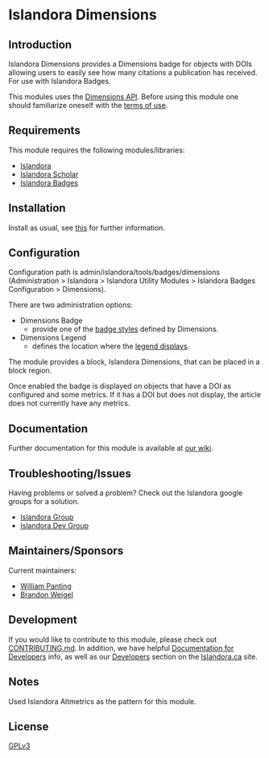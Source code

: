 # Islandora Dimensions

## Introduction

Islandora Dimensions provides a Dimensions badge for objects with DOIs allowing users to easily see how many citations a publication has received. For use with Islandora Badges.

This modules uses the [Dimensions API](https://badge.dimensions.ai/). Before using this module one should familiarize oneself with the [terms of use](https://dimensions.ai/policies/terms/metrics).

## Requirements

This module requires the following modules/libraries:

* [Islandora](https://github.com/islandora/islandora)
* [Islandora Scholar](https://github.com/Islandora/islandora_scholar)
* [Islandora Badges](../../)

## Installation

Install as usual, see [this](https://drupal.org/documentation/install/modules-themes/modules-7) for further information.

## Configuration

Configuration path is admin/islandora/tools/badges/dimensions (Administration > Islandora > Islandora Utility Modules > Islandora Badges Configuration > Dimensions).

There are two administration options:

* Dimensions Badge
     * provide one of the [badge styles](https://badge.dimensions.ai/#styles) defined by Dimensions.
* Dimensions Legend
     * defines the location where the [legend displays](https://badge.dimensions.ai/#legend).

The module provides a block, Islandora Dimensions, that can be placed in a block region.

Once enabled the badge is displayed on objects that have a DOI as configured and some metrics.  If it has a DOI but does not display,  the article does not currently have any metrics.

## Documentation

Further documentation for this module is available at [our wiki](https://wiki.duraspace.org/x/bhpsBQ).

## Troubleshooting/Issues

Having problems or solved a problem? Check out the Islandora google groups for a solution.

* [Islandora Group](https://groups.google.com/forum/?hl=en&fromgroups#!forum/islandora)
* [Islandora Dev Group](https://groups.google.com/forum/?hl=en&fromgroups#!forum/islandora-dev)

## Maintainers/Sponsors

Current maintainers:

* [William Panting](https://github.com/willtp87)
* [Brandon Weigel](https://github.com/bondjimbond)

## Development

If you would like to contribute to this module, please check out [CONTRIBUTING.md](CONTRIBUTING.md). In addition, we have helpful [Documentation for Developers](https://github.com/Islandora/islandora/wiki#wiki-documentation-for-developers) info, as well as our [Developers](http://islandora.ca/developers) section on the [Islandora.ca](http://islandora.ca) site.

## Notes

Used Islandora Altmetrics as the pattern for this module.
## License

[GPLv3](http://www.gnu.org/licenses/gpl-3.0.txt)
